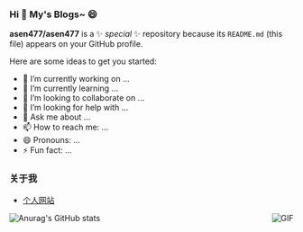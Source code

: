 ### Hi 👋 My's Blogs~ 😄


**asen477/asen477** is a ✨ _special_ ✨ repository because its `README.md` (this file) appears on your GitHub profile.

Here are some ideas to get you started:

- 🔭 I’m currently working on ...
- 🌱 I’m currently learning ...
- 👯 I’m looking to collaborate on ...
- 🤔 I’m looking for help with ...
- 💬 Ask me about ...
- 📫 How to reach me: ...
- 😄 Pronouns: ...
- ⚡ Fun fact: ...

### 关于我
- [个人网站](https://trunksit.cn)



<img align="right" alt="GIF" src="https://raw.githubusercontent.com/JoeyBling/JoeyBling/master/pic/pusheencode.gif" />

![Anurag's GitHub stats](https://github-readme-stats.vercel.app/api?username=asen477&show_icons=true&theme=radical)
